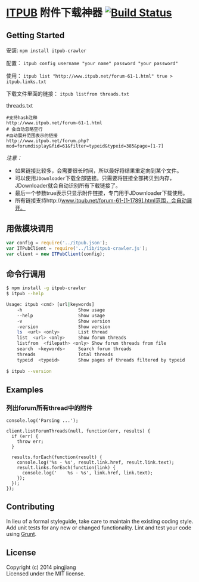 #  [ITPUB](http://www.itpub.net/forum-61-1.html) 附件下载神器 [![Build Status](https://secure.travis-ci.org/pingjiang/itpub-crawler.png?branch=master)](http://travis-ci.org/pingjiang/itpub-crawler)

## Getting Started

安装: `npm install itpub-crawler`

配置： `itpub config username "your name" password "your password"`

使用： `itpub list "http://www.itpub.net/forum-61-1.html" true > itpub.links.txt`

下载文件里面的链接： `itpub listfrom threads.txt`

threads.txt
```
#支持hash注释
http://www.itpub.net/forum-61-1.html
# 会自动忽略空行
#自动展开范围表示的链接
http://www.itpub.net/forum.php?mod=forumdisplay&fid=61&filter=typeid&typeid=385&page=[1-7]
```

*注意：*

* 如果链接比较多，会需要很长时间，所以最好将结果重定向到某个文件。
* 可以使用`JDownloader`下载全部链接。只需要将链接全部拷贝到内存，JDownloader就会自动识别所有下载链接了。
* 最后一个参数true表示只显示附件链接，专门用于JDownloader下载使用。
* 所有链接支持http://www.itpub.net/forum-61-[1-1789].html范围，会自动展开。


## 用做模块调用

```js
var config = require('../itpub.json');
var ITPubClient = require('../lib/itpub-crawler.js');
var client = new ITPubClient(config);
```

## 命令行调用

```sh
$ npm install -g itpub-crawler
$ itpub --help

Usage: itpub <cmd> [url|keywords]
    -h                     Show usage
    --help                 Show usage
    -v                     Show version
    -version               Show version
    ls  <url> <only>       List thread
    list  <url> <only>     Show forum threads
    listfrom  <filepath> <only> Show forum threads from file
    search  <keywords>     Search forum threads
    threads                Total threads
    typeid  <typeid>       Show pages of threads filtered by typeid
      
$ itpub --version
```

## Examples

### 列出forum所有thread中的附件

```
console.log('Parsing ...');

client.listForumThreads(null, function(err, results) {
  if (err) {
    throw err;
  }
  
  results.forEach(function(result) {
    console.log('%s - %s', result.link.href, result.link.text);
    result.links.forEach(function(link) {
      console.log('    %s - %s', link.href, link.text);
    });
  });
});
```


## Contributing

In lieu of a formal styleguide, take care to maintain the existing coding style. Add unit tests for any new or changed functionality. Lint and test your code using [Grunt](http://gruntjs.com).


## License

Copyright (c) 2014 pingjiang  
Licensed under the MIT license.
